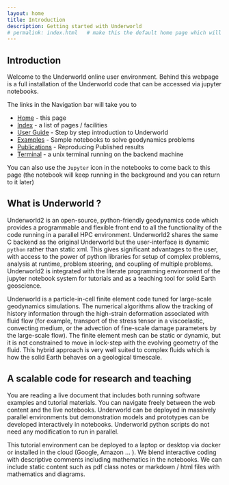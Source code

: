 ```yaml
---
layout: home
title: Introduction
description: Getting started with Underworld  
# permalink: index.html   # make this the default home page which will be served at [link](/)
---
```



## Introduction

Welcome to the Underworld online user environment. Behind this webpage is a full installation of the Underworld code that can be accessed via jupyter notebooks. 

The links in the Navigation bar will take you to  

   * [Home](/files/landing_pages/_site/Content/index.html) - this page
   * [Index](/files/landing_pages/_site/Content/Map.html) - a list of pages / facilities
   * [User Guide](/tree/user_guide/ ) - Step by step introduction to Underworld
   * [Examples](/tree/examples/) - Sample notebooks to solve geodynamics problems
   * [Publications](/tree/publications/) - Reproducing Published results
   * [Terminal](/terminals/1) - a unix terminal running on the backend machine

 You can also use the `Jupyter` icon in the notebooks to come back to this page (the notebook will keep running in the background and you can return to it later)

## What is Underworld ?

Underworld2 is an open-source, python-friendly geodynamics code which provides a programmable and flexible front end to all the functionality of the code running in a parallel HPC environment. Underworld2 shares the same C backend as the original Underworld but the user-interface is dynamic `python` rather than static xml. This gives significant advantages to the user, with access to the power of python libraries for setup of complex problems, analysis at runtime, problem steering, and coupling of multiple problems. Underworld2 is integrated with the literate programming environment of the jupyter notebook system for tutorials and as a teaching tool for solid Earth geoscience.

Underworld is a particle-in-cell finite element code tuned for large-scale geodynamics simulations. The numerical algorithms allow the tracking of history information through the high-strain deformation associated with fluid flow (for example, transport of the stress tensor in a viscoelastic, convecting medium, or the advection of fine-scale damage parameters by the large-scale flow). The finite element mesh can be static or dynamic, but it is not constrained to move in lock-step with the evolving geometry of the fluid. This hybrid approach is very well suited to complex fluids which is how the solid Earth behaves on a geological timescale.

## A scalable code for research and teaching

You are reading a live document that includes both running software examples and tutorial materials. You can navigate freely between the web content and the live notebooks. Underworld can be deployed in massively parallel environments but demonstration models and prototypes can be developed interactively in notebooks. Underworld python scripts do not need any modification to run in parallel.

This tutorial environment can be deployed to a laptop or desktop via docker or installed in the cloud (Google, Amazon ... ).
We blend interactive coding with descriptive comments including mathematics in the notebooks.
We can include static content such as pdf class notes or markdown / html files with mathematics and diagrams.


